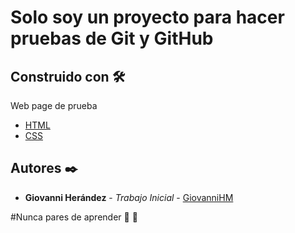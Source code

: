 # Solo soy un proyecto para hacer pruebas de Git y GitHub


## Construido con 🛠️

Web page de prueba 

* [HTML](https://imgur.com/gallery/SvwTNIy) 
* [CSS](https://imgur.com/gallery/SvwTNIy) 


## Autores ✒️



* **Giovanni Herández** - *Trabajo Inicial* - [GiovanniHM](https://github.com/GiovanniHM)

#Nunca pares de aprender 🚀
💚
